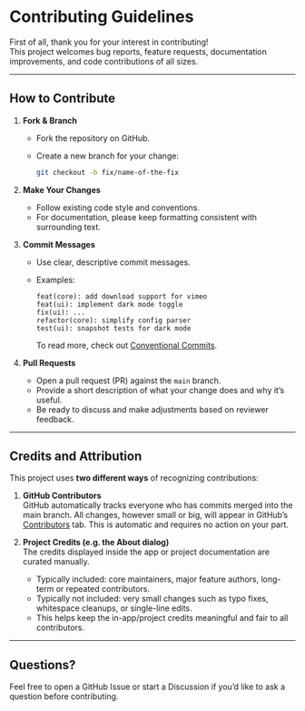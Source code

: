 # Contributing Guidelines

First of all, thank you for your interest in contributing!  
This project welcomes bug reports, feature requests, documentation improvements, and code contributions of all sizes.

---

## How to Contribute

1. **Fork & Branch**
   - Fork the repository on GitHub.
   - Create a new branch for your change:

     ```bash
     git checkout -b fix/name-of-the-fix
     ```

2. **Make Your Changes**
   - Follow existing code style and conventions.
   - For documentation, please keep formatting consistent with surrounding text.

3. **Commit Messages**
   - Use clear, descriptive commit messages.
   - Examples:

     ```
     feat(core): add download support for vimeo
     feat(ui): implement dark mode toggle
     fix(ui): ...
     refactor(core): simplify config parser
     test(ui): snapshot tests for dark mode
     ```

     To read more, check out [Conventional Commits](https://www.conventionalcommits.org/en/v1.0.0/).

4. **Pull Requests**
   - Open a pull request (PR) against the `main` branch.
   - Provide a short description of what your change does and why it’s useful.
   - Be ready to discuss and make adjustments based on reviewer feedback.

---

## Credits and Attribution

This project uses **two different ways** of recognizing contributions:

1. **GitHub Contributors**  
   GitHub automatically tracks everyone who has commits merged into the main branch. All changes, however small or big, will appear in GitHub’s [Contributors](https://github.com/hyperfield/yt-channel-downloader/graphs/contributors) tab. This is automatic and requires no action on your part.

2. **Project Credits (e.g. the About dialog)**  
   The credits displayed inside the app or project documentation are curated manually.  
   - Typically included: core maintainers, major feature authors, long-term or repeated contributors.  
   - Typically not included: very small changes such as typo fixes, whitespace cleanups, or single-line edits.
   - This helps keep the in-app/project credits meaningful and fair to all contributors.

---

## Questions?

Feel free to open a GitHub Issue or start a Discussion if you’d like to ask a question before contributing.
